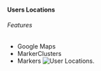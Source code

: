 #### Users Locations

###### Features

- Google Maps
- MarkerClusters
- Markers
  ![User Locations]("./UserLocations.png").
